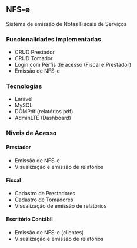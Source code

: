 
## NFS-e
Sistema de emissão de Notas Fiscais de Serviços

### Funcionalidades implementadas
- CRUD Prestador
- CRUD Tomador
- Login com Perfis de acesso (Fiscal e Prestador)
- Emissão de NFS-e 

### Tecnologias
- Laravel
- MySQL
- DOMPdf (relatórios pdf)
- AdminLTE (Dashboard)

### Níveis de Acesso
#### Prestador
- Emissão de NFS-e
- Visualização e emissão de relatórios

#### Fiscal
- Cadastro de Prestadores
- Cadastro de Tomadores
- Visualização de emissão de relatórios

#### Escritório Contábil
- Emissão de NFS-e (clientes)
- Visualização e emissão de relatórios
